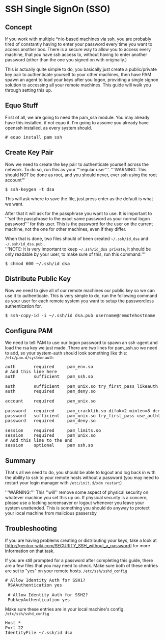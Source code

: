 # SSH Single SignOn (SSO)

## Concept
If you work with multiple *nix-based machines via ssh, you are probably tired of constantly having to enter your password every time you want to access another box.  There is a secure way to allow you to access every machine, that you have ssh access to, without having to enter another password (other than the one you signed on with originally.)

This is actually quite simple to do, you basically just create a public/private key pair to authenticate yourself to your other machines, then have PAM spawn an agent to load your keys after you logon, providing a single signon solution to accessing all your remote machines.  This guide will walk you through setting this up.


## Equo Stuff
First of all, we are going to need the pam_ssh module.  You may already have this installed, if not equo it.  I'm going to assume you already have openssh installed, as every system should.
<pre class="clear"># equo install pam_ssh </pre>

## Create Key Pair
Now we need to create the key pair to authenticate yourself across the network.  To do so, run this as your '''regular user'''.
'''WARNING: This should NOT be done as root, and you should never, ever ssh using the root account'''
<pre class="clear">$ ssh-keygen -t dsa </pre>

This will ask where to save the file, just press enter as the default is what we want.  

After that it will ask for the passphrase you want to use.  It is important to '''set the passphrase to the exact same password as your normal logon password''' for this user.  This is the password for the user on the current machine, not the one for other machines, even if they differ.

When that is done, two files should of been created `~/.ssh/id_dsa` and `~/.ssh/id_dsa.pub` .  
'''NOTE: It is very important to keep `~/.ssh/id_dsa private`, it should be only readable by your user, to make sure of this, run this command:'''
<pre class="clear">$ chmod 600 ~/.ssh/id_dsa </pre>

## Distribute Public Key
Now we need to give all of our remote machines our public key so we can use it to authenticate.  This is very simple to do, run the following command as your user for each remote system you want to setup the passwordless authentication for.
<pre class="clear">$ ssh-copy-id -i ~/.ssh/id_dsa.pub username@remotehostname </pre>

## Configure PAM
We need to tell PAM to use our logon password to spawn an ssh-agent and load the rsa key we just made.  There are two lines for pam_ssh.so we need to add, so your system-auth should look something like this:
`/etc/pam.d/system-auth`
<pre class="clear">
auth       required     pam_env.so
# Add this line here
auth       sufficient   pam_ssh.so

auth       sufficient   pam_unix.so try_first_pass likeauth nullok
auth       required     pam_deny.so

account    required     pam_unix.so

password   required     pam_cracklib.so difok=2 minlen=8 dcredit=2 ocredit=2 try_first_pass retry=3
password   sufficient   pam_unix.so try_first_pass use_authtok nullok md5 shadow
password   required     pam_deny.so

session    required     pam_limits.so
session    required     pam_unix.so
# Add this line to the end
session    optional     pam_ssh.so
</pre>

## Summary
That's all we need to do, you should be able to logout and log back in with the ability to ssh to your remote hosts without a password (you may need to restart your login manager with `/etc/init.d/xdm restart`)

'''WARNING:''' This ''will'' remove some aspect of physical security on whatever machine you set this up on.  If physical security is a concern, please use a locking screensaver or logout whenever you leave your system unattended.  This is something you should do anyway to protect your local machine from malicious passersby

## Troubleshooting
If you are having problems creating or distributing your keys, take a look at [http://gentoo-wiki.com/SECURITY_SSH_without_a_password] for more information on that task.

If you are still prompted for a password after completing this guide, there are a few files that you may need to check.  Make sure both of these entries are set to "yes" on your remote hosts. 
`/etc/ssh/sshd_config`
<pre class="clear">
# Allow Identity Auth for SSH1?
 RSAAuthentication yes
 
 # Allow Identity Auth for SSH2?
 PubkeyAuthentication yes
</pre>

Make sure these entries are in your local machine's config.
`/etc/ssh/sshd_config`
<pre class="clear">Host * 
Port 22
IdentityFile ~/.ssh/id_dsa
</pre>
